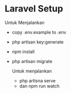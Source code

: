 # Laravel Setup
Untuk Menjalankan 
- copy .env.example to .env
- php artisan key:generate
- npm install
- php artisan migrate
  
  Untuk menjalankan
  - php artisna serve
  - dan npm run watch